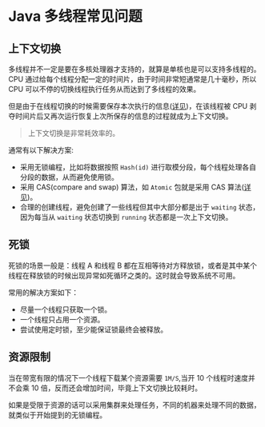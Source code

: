 # Java 多线程常见问题

## 上下文切换
多线程并不一定是要在多核处理器才支持的，就算是单核也是可以支持多线程的。
CPU 通过给每个线程分配一定的时间片，由于时间非常短通常是几十毫秒，所以 CPU 可以不停的切换线程执行任务从而达到了多线程的效果。

但是由于在线程切换的时候需要保存本次执行的信息([详见](https://github.com/crossoverJie/Java-Interview/blob/master/MD/MemoryAllocation.md#%E7%A8%8B%E5%BA%8F%E8%AE%A1%E6%95%B0%E5%99%A8))，在该线程被 CPU 剥夺时间片后又再次运行恢复上次所保存的信息的过程就成为上下文切换。

> 上下文切换是非常耗效率的。

通常有以下解决方案:
- 采用无锁编程，比如将数据按照 `Hash(id)` 进行取模分段，每个线程处理各自分段的数据，从而避免使用锁。
- 采用 CAS(compare and swap) 算法，如 `Atomic` 包就是采用 CAS 算法([详见](https://github.com/crossoverJie/Java-Interview/blob/master/Threadcore.md#%E5%8E%9F%E5%AD%90%E6%80%A7))。
- 合理的创建线程，避免创建了一些线程但其中大部分都是出于 `waiting` 状态，因为每当从 `waiting` 状态切换到 `running` 状态都是一次上下文切换。

## 死锁

死锁的场景一般是：线程 A 和线程 B 都在互相等待对方释放锁，或者是其中某个线程在释放锁的时候出现异常如死循环之类的。这时就会导致系统不可用。

常用的解决方案如下：

- 尽量一个线程只获取一个锁。
- 一个线程只占用一个资源。
- 尝试使用定时锁，至少能保证锁最终会被释放。

## 资源限制

当在带宽有限的情况下一个线程下载某个资源需要 `1M/S`,当开 10 个线程时速度并不会乘 10 倍，反而还会增加时间，毕竟上下文切换比较耗时。

如果是受限于资源的话可以采用集群来处理任务，不同的机器来处理不同的数据，就类似于开始提到的无锁编程。
